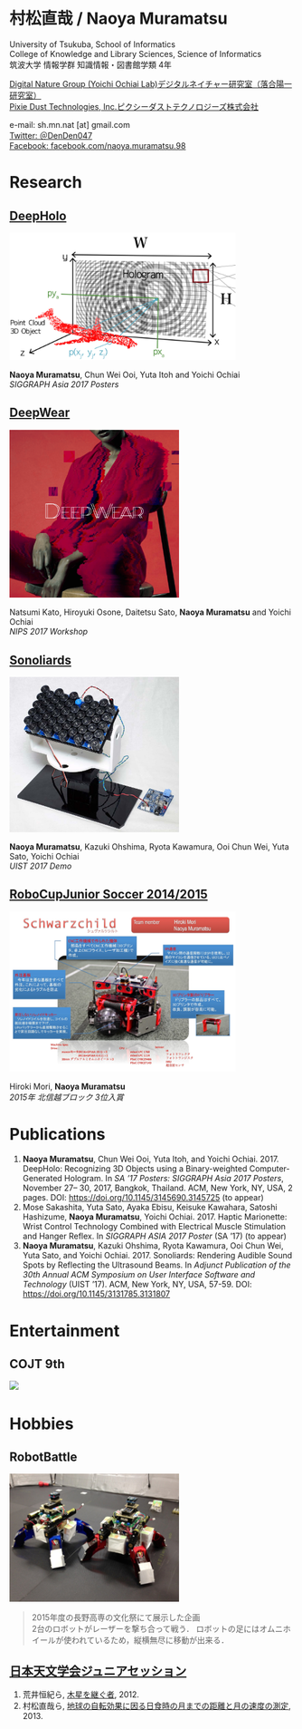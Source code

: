 # 村松直哉 / Naoya Muramatsu
University of Tsukuba, School of Informatics  
College of Knowledge and Library Sciences, Science of Informatics  
筑波大学 情報学群 知識情報・図書館学類 4年


[Digital Nature Group (Yoichi Ochiai Lab)デジタルネイチャー研究室（落合陽一研究室）](http://digitalnature.slis.tsukuba.ac.jp/2016/12/naoya-muramatsu/)  
[Pixie Dust Technologies, Inc.ピクシーダストテクノロジーズ株式会社](http://pixiedusttech.com/naoya-muramatsu/)


e-mail: sh.mn.nat [at] gmail.com  
[Twitter: ＠DenDen047](https://twitter.com/DenDen047)  
[Facebook: facebook.com/naoya.muramatsu.98](https://www.facebook.com/naoya.muramatsu.98)  



# Research

## [DeepHolo](http://digitalnature.slis.tsukuba.ac.jp/2017/11/deepholo/)
<div align="left"><img src="imgs/deepholo.png" width="400"/></div>

**Naoya Muramatsu**, Chun Wei Ooi, Yuta Itoh and Yoichi Ochiai  
*SIGGRAPH Asia 2017 Posters*


## [DeepWear](http://digitalnature.slis.tsukuba.ac.jp/2017/09/deepwear/)
<div align="left"><img src="imgs/deepwear.png" width="300px"/></div>

Natsumi Kato, Hiroyuki Osone, Daitetsu Sato, **Naoya Muramatsu** and Yoichi Ochiai  
*NIPS 2017 Workshop*


## [Sonoliards](http://digitalnature.slis.tsukuba.ac.jp/2017/10/sonoliards/)
<div align="left"><img src="imgs/sonoliards.jpg" width="300px"/></div>

**Naoya Muramatsu**, Kazuki Ohshima, Ryota Kawamura, Ooi Chun Wei, Yuta Sato, Yoichi Ochiai  
*UIST 2017 Demo*


## [RoboCupJunior Soccer 2014/2015](http://www.robocupjunior.jp/)
<div align="left"><img src="imgs/robocup.png" width="400px"/></div>

Hiroki Mori, **Naoya Muramatsu**  
*2015年 北信越ブロック 3位入賞*



# Publications

1. **Naoya Muramatsu**, Chun Wei Ooi, Yuta Itoh, and Yoichi Ochiai. 2017. DeepHolo: Recognizing 3D Objects using a Binary-weighted Computer-Generated Hologram. In _SA ’17 Posters: SIGGRAPH Asia 2017 Posters_, November 27– 30, 2017, Bangkok, Thailand. ACM, New York, NY, USA, 2 pages. DOI: https://doi.org/10.1145/3145690.3145725 (to appear)
2. Mose Sakashita, Yuta Sato, Ayaka Ebisu, Keisuke Kawahara, Satoshi Hashizume, **Naoya Muramatsu**, Yoichi Ochiai. 2017. Haptic Marionette: Wrist Control Technology Combined with Electrical Muscle Stimulation and Hanger Reflex. In _SIGGRAPH ASIA 2017 Poster_ (SA ’17) (to appear)
3. **Naoya Muramatsu**, Kazuki Ohshima, Ryota Kawamura, Ooi Chun Wei, Yuta Sato, and Yoichi Ochiai. 2017. Sonoliards: Rendering Audible Sound Spots by Reflecting the Ultrasound Beams. In _Adjunct Publication of the 30th Annual ACM Symposium on User Interface Software and Technology_ (UIST ’17). ACM, New York, NY, USA, 57-59. DOI: https://doi.org/10.1145/3131785.3131807



# Entertainment

## COJT 9th
[![](http://img.youtube.com/vi/y3YlYkxyvG8/0.jpg)](https://youtu.be/y3YlYkxyvG8?t=3m40s)



# Hobbies

## RobotBattle
<div align="left"><img src="imgs/robotbattle.png" width="300px"/></div>

> 2015年度の長野高専の文化祭にて展示した企画   
> 2台のロボットがレーザーを撃ち合って戦う．
> ロボットの足にはオムニホイールが使われているため，縦横無尽に移動が出来る．


## [日本天文学会ジュニアセッション](http://www.asj.or.jp/jsession/index.html)
1. 荒井恒紀ら, [木星を継ぐ者](http://www.asj.or.jp/jsession/old/2012haru/program.html), 2012.
2. 村松直哉ら, [地球の自転効果に因る日食時の月までの距離と月の速度の測定](http://www.asj.or.jp/jsession/old/2013haru/jsession2013_proceedings.pdf), 2013.

